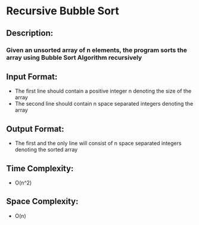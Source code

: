 # Recursive Bubble Sort
## Description:
### Given an unsorted array of n elements, the program sorts the array using Bubble Sort Algorithm recursively
## Input Format:
* The first line should contain a positive integer n denoting the size of the array
* The second line should contain n space separated integers denoting the array
## Output Format:
* The first and the only line will consist of n space separated integers denoting the sorted array
## Time Complexity: 
* O(n^2)
## Space Complexity: 
* O(n)